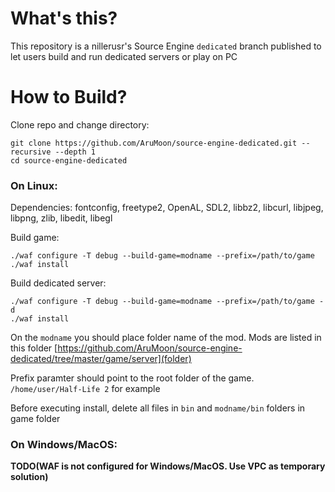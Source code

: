# What's this?
This repository is a nillerusr's Source Engine `dedicated` branch published to let users build and run dedicated servers or play on PC

# How to Build?
Clone repo and change directory:
```
git clone https://github.com/AruMoon/source-engine-dedicated.git --recursive --depth 1
cd source-engine-dedicated
```
### On Linux:

Dependencies:
fontconfig, freetype2, OpenAL, SDL2, libbz2, libcurl, libjpeg, libpng, zlib, libedit, libegl

Build game:
```
./waf configure -T debug --build-game=modname --prefix=/path/to/game
./waf install
```
Build dedicated server:
```
./waf configure -T debug --build-game=modname --prefix=/path/to/game -d
./waf install
```

On the `modname` you should place folder name of the mod. Mods are listed in this folder [https://github.com/AruMoon/source-engine-dedicated/tree/master/game/server](folder)

Prefix paramter should point to the root folder of the game. `/home/user/Half-Life 2` for example

Before executing install, delete all files in `bin` and `modname/bin` folders in game folder


### On Windows/MacOS:
**TODO(WAF is not configured for Windows/MacOS. Use VPC as temporary solution)**
